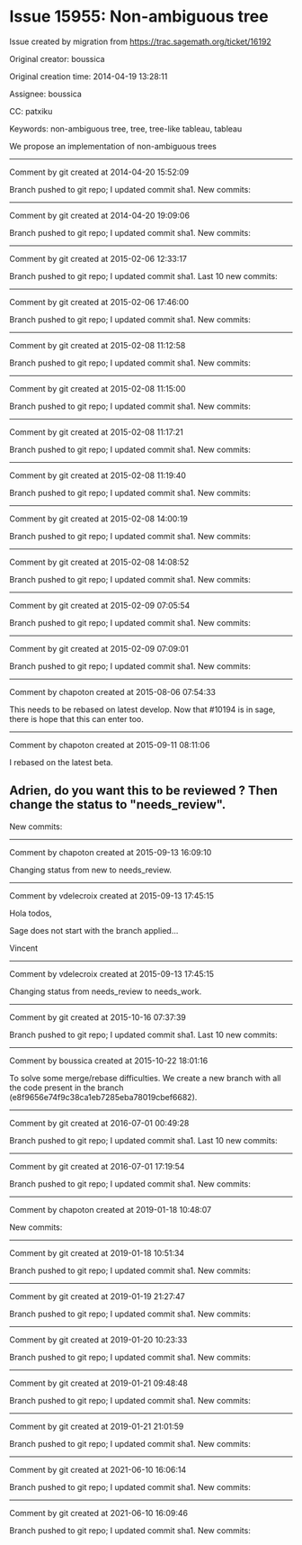 # Issue 15955: Non-ambiguous tree

Issue created by migration from https://trac.sagemath.org/ticket/16192

Original creator: boussica

Original creation time: 2014-04-19 13:28:11

Assignee: boussica

CC:  patxiku

Keywords: non-ambiguous tree, tree, tree-like tableau, tableau

We propose an implementation of non-ambiguous trees


---

Comment by git created at 2014-04-20 15:52:09

Branch pushed to git repo; I updated commit sha1. New commits:


---

Comment by git created at 2014-04-20 19:09:06

Branch pushed to git repo; I updated commit sha1. New commits:


---

Comment by git created at 2015-02-06 12:33:17

Branch pushed to git repo; I updated commit sha1. Last 10 new commits:


---

Comment by git created at 2015-02-06 17:46:00

Branch pushed to git repo; I updated commit sha1. New commits:


---

Comment by git created at 2015-02-08 11:12:58

Branch pushed to git repo; I updated commit sha1. New commits:


---

Comment by git created at 2015-02-08 11:15:00

Branch pushed to git repo; I updated commit sha1. New commits:


---

Comment by git created at 2015-02-08 11:17:21

Branch pushed to git repo; I updated commit sha1. New commits:


---

Comment by git created at 2015-02-08 11:19:40

Branch pushed to git repo; I updated commit sha1. New commits:


---

Comment by git created at 2015-02-08 14:00:19

Branch pushed to git repo; I updated commit sha1. New commits:


---

Comment by git created at 2015-02-08 14:08:52

Branch pushed to git repo; I updated commit sha1. New commits:


---

Comment by git created at 2015-02-09 07:05:54

Branch pushed to git repo; I updated commit sha1. New commits:


---

Comment by git created at 2015-02-09 07:09:01

Branch pushed to git repo; I updated commit sha1. New commits:


---

Comment by chapoton created at 2015-08-06 07:54:33

This needs to be rebased on latest develop. Now that #10194 is in sage, there is hope that this can enter too.


---

Comment by chapoton created at 2015-09-11 08:11:06

I rebased on the latest beta.

Adrien, do you want this to be reviewed ? Then change the status to "needs_review".
----
New commits:


---

Comment by chapoton created at 2015-09-13 16:09:10

Changing status from new to needs_review.


---

Comment by vdelecroix created at 2015-09-13 17:45:15

Hola todos,

Sage does not start with the branch applied...

Vincent


---

Comment by vdelecroix created at 2015-09-13 17:45:15

Changing status from needs_review to needs_work.


---

Comment by git created at 2015-10-16 07:37:39

Branch pushed to git repo; I updated commit sha1. Last 10 new commits:


---

Comment by boussica created at 2015-10-22 18:01:16

To solve some merge/rebase difficulties. We create a new branch with all the
code present in the branch (e8f9656e74f9c38ca1eb7285eba78019cbef6682).


---

Comment by git created at 2016-07-01 00:49:28

Branch pushed to git repo; I updated commit sha1. Last 10 new commits:


---

Comment by git created at 2016-07-01 17:19:54

Branch pushed to git repo; I updated commit sha1. New commits:


---

Comment by chapoton created at 2019-01-18 10:48:07

New commits:


---

Comment by git created at 2019-01-18 10:51:34

Branch pushed to git repo; I updated commit sha1. New commits:


---

Comment by git created at 2019-01-19 21:27:47

Branch pushed to git repo; I updated commit sha1. New commits:


---

Comment by git created at 2019-01-20 10:23:33

Branch pushed to git repo; I updated commit sha1. New commits:


---

Comment by git created at 2019-01-21 09:48:48

Branch pushed to git repo; I updated commit sha1. New commits:


---

Comment by git created at 2019-01-21 21:01:59

Branch pushed to git repo; I updated commit sha1. New commits:


---

Comment by git created at 2021-06-10 16:06:14

Branch pushed to git repo; I updated commit sha1. New commits:


---

Comment by git created at 2021-06-10 16:09:46

Branch pushed to git repo; I updated commit sha1. New commits:
